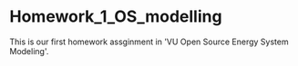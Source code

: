 # Homework_1_OS_modelling
This is our first homework assginment in 'VU Open Source Energy System Modeling'.
